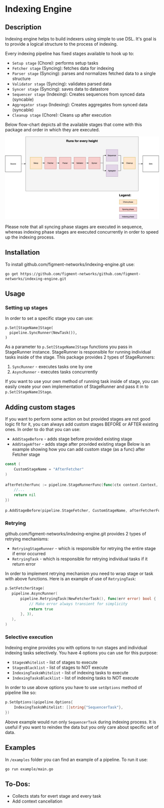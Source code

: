 # Indexing Engine

## Description
Indexing engine helps to build indexers using simple to use DSL. It's goal is to provide a logical structure to 
the process of indexing.

Every indexing pipeline has fixed stages available to hook up to:
* `Setup stage` (Chore): performs setup tasks
* `Fetcher stage` (Syncing): fetches data for indexing
* `Parser stage` (Syncing): parses and normalizes fetched data to a single structure
* `Validator stage` (Syncing): validates parsed data 
* `Syncer stage` (Syncing): saves data to datastore
* `Sequencer stage` (Indexing): Creates sequences from synced data (syncable)
* `Aggregator stage` (Indexing): Creates aggregates from synced data (syncable)
* `Cleanup stage` (Chore): Cleans up after execution

Below flow-chart depicts all the available stages that come with this package and order in which they are executed.

![indexing engine flow chart](/diagram.jpg)

Please note that all syncing phase stages are executed in sequence, whereas indexing phase stages are executed concurrently
in order to speed up the indexing process. 

## Installation

To install github.com/figment-networks/indexing-engine.git use:
```shell script
go get https://github.com/figment-networks/github.com/figment-networks/indexing-engine.git
```

## Usage

### Setting up stages
In order to set a specific stage you can use:
```shell script
p.Set[StageName]Stage(
  pipeline.SyncRunner(NewTask()),
)
```

As a parameter to `p.Set[StageName]Stage` functions you pass in StageRunner instance.
StageRunner is responsible for running individual tasks inside of the stage.
This package provides 2 types of StageRunners:
1. `SyncRunner` - executes tasks one by one
2. `AsyncRunner` - executes tasks concurrently

If you want to use your own method of running task inside of stage, you can easily
create your own implementation of StageRunner and pass it in to `p.Set[StageName]Stage`.

## Adding custom stages
If you want to perform some action on but provided stages are not good logic fit for it, you can always add
custom stages BEFORE or AFTER existing ones. In order to do that you can use:
* `AddStageBefore` - adds stage before provided existing stage
* `AddStageAfter` - adds stage after provided existing stage
Below is an example showing how you can add custom stage (as a func) after Fetcher stage
```go
const (
    CustomStageName = "AfterFetcher"
)

afterFetcherFunc := pipeline.StageRunnerFunc(func(ctx context.Context, p pipeline.Payload, f pipeline.TaskValidator) error {
    //...
    return nil
})

p.AddStageBefore(pipeline.StageFetcher, CustomStageName, afterFetcherFunc)
```


 ### Retrying
 github.com/figment-networks/indexing-engine.git provides 2 types of retrying mechanisms:
 * `RetryingStageRunner` - which is responsible for retrying the entire stage if error occurred
 * `RetryingTask` - which is responsible for retrying individual tasks if it return error
 
 In order to implement retrying mechanism you need to wrap stage or task with above functions.
 Here is an example of use of `RetryingTask`:
 ```go
p.SetFetcherStage(
    pipeline.AsyncRunner(
        pipeline.RetryingTask(NewFetcherTask(), func(err error) bool {
            // Make error always transient for simplicity
            return true
        }, 3),
    ),
)
``` 

### Selective execution
Indexing engine provides you with options to run stages and individual indexing tasks selectively.
You have 4 options you can use for this purpose:
* `StagesWhitelist` - list of stages to execute
* `StagesBlacklist` - list of stages to NOT execute
* `IndexingTasksWhitelist` - list of indexing tasks to execute 
* `IndexingTasksBlacklist` - list of indexing tasks to NOT execute

In order to use above options you have to use `setOptions` method of pipeline like so:
```go
p.SetOptions(&pipeline.Options{
    IndexingTasksWhitelist: []string{"SequencerTask"},
})
```
Above example would run only `SequencerTask` during indexing process. It is useful if you want to reindex the data but you only care about specific set of data.

## Examples
In `/examples` folder you can find an example of a pipeline. To run it use:
```shell script
go run example/main.go
```

## To-Dos:
* Collects stats for evert stage and every task
* Add context cancellation
